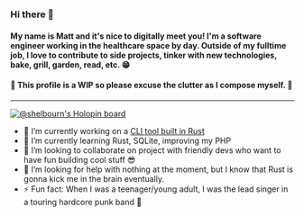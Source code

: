 ### Hi there 👋

#### My name is Matt and it's nice to digitally meet you! I'm a software engineer working in the healthcare space by day. Outside of my fulltime job, I love to contribute to side projects, tinker with new technologies, bake, grill, garden, read, etc. 😁

#### :construction: This profile is a WIP so please excuse the clutter as I compose myself. :construction:

---

[![@shelbourn's Holopin board](https://holopin.me/shelbourn)](https://holopin.io/@shelbourn)

- 🔭 I’m currently working on a [CLI tool built in Rust](https://github.com/ericb/gaze)
- 🌱 I’m currently learning Rust, SQLite, improving my PHP
- 👯 I’m looking to collaborate on project with friendly devs who want to have fun building cool stuff 😎
- 🤔 I’m looking for help with nothing at the moment, but I know that Rust is gonna kick me in the brain eventually.
- ⚡ Fun fact: When I was a teenager/young adult, I was the lead singer in a touring hardcore punk band 🤘
